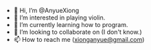 - 👋 Hi, I’m @AnyueXiong
- 👀 I’m interested in playing violin.
- 🌱 I’m currently learning how to program.
- 💞️ I’m looking to collaborate on (I don't know.)
- 📫 How to reach me (xionganyue@gmail.com)

<!---
AnyueXiong/AnyueXiong is a ✨ special ✨ repository because its `README.md` (this file) appears on your GitHub profile.
You can click the Preview link to take a look at your changes.
--->
